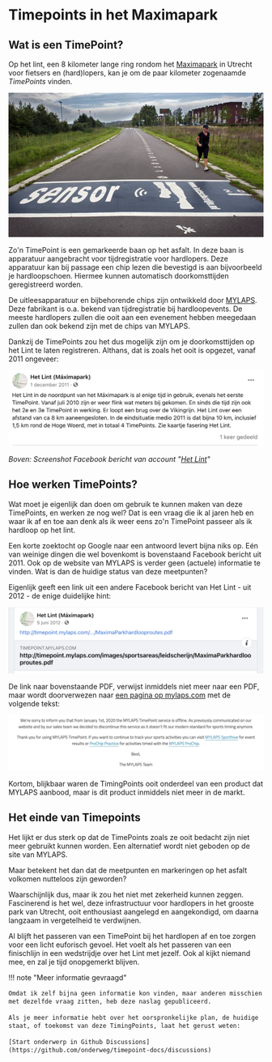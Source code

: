 # Timepoints in het Maximapark

## Wat is een TimePoint?

Op het lint, een 8 kilometer lange ring rondom het [Maximapark](https://maximapark.nl/) in Utrecht voor fietsers en (hard)lopers, kan je om de paar kilometer zogenaamde *TimePoints* vinden.

![Het Lint, Leidsche Rijn](img/lint.jpg)

Zo'n TimePoint is een gemarkeerde baan op het asfalt. In deze baan is apparatuur aangebracht voor tijdregistratie voor hardlopers. Deze apparatuur kan bij passage een chip lezen die bevestigd is aan bijvoorbeeld je hardloopschoen. Hiermee kunnen automatisch doorkomsttijden geregistreerd worden. 

De uitleesapparatuur en bijbehorende chips zijn ontwikkeld door [MYLAPS](https://www.mylaps.com/nl/). Deze fabrikant is o.a. bekend van tijdregistratie bij hardloopevents. De meeste hardlopers zullen die ooit aan een evenement hebben meegedaan zullen dan ook bekend zijn met de chips van MYLAPS.

Dankzij de TimePoints zou het dus mogelijk zijn om je doorkomsttijden op het Lint te laten registreren. Althans, dat is zoals het ooit is opgezet, vanaf 2011 ongeveer:

![Screenshot Facebook bericht van account "[Het Lint](https://www.facebook.com/Het-Lint-M%C3%A1ximapark-330874426926136/)"](img/fb_screenshot.png)

*Boven: Screenshot Facebook bericht van account "[Het Lint](https://www.facebook.com/Het-Lint-M%C3%A1ximapark-330874426926136/)"*

## Hoe werken TimePoints?

Wat moet je eigenlijk dan doen om gebruik te kunnen maken van deze TimePoints, en werken ze nog wel? Dat is een vraag die ik al jaren heb en waar ik af en toe aan denk als ik weer eens zo'n TimePoint passeer als ik hardloop op het lint.

Een korte zoektocht op Google naar een antwoord levert bijna niks op. Eén van weinige dingen die wel bovenkomt is bovenstaand Facebook bericht uit 2011. Ook op de website van MYLAPS is verder geen (actuele) informatie te vinden. Wat is dan de huidige status van deze meetpunten? 

Eigenlijk geeft een link uit een andere Facebook bericht van Het Lint - uit 2012 - de enige duidelijke hint:

![Screenshot Facebook bericht PDF](img/fb_screenshot2.png)

De link naar bovenstaande PDF, verwijst inmiddels niet meer naar een PDF, maar wordt doorverwezen naar [een pagina op mylaps.com](https://www.mylaps.com/timepoint-service-offline/) met de volgende tekst:

![Mylaps Timepoint service offline](img/mylaps_offline.png)

Kortom, blijkbaar waren de TimingPoints ooit onderdeel van een product dat MYLAPS aanbood, maar is dit product inmiddels niet meer in de markt.

## Het einde van Timepoints

Het lijkt er dus sterk op dat de TimePoints zoals ze ooit bedacht zijn niet meer gebruikt kunnen worden. Een alternatief wordt niet geboden op de site van MYLAPS.

Maar betekent het dan dat de meetpunten en markeringen op het asfalt volkomen nutteloos zijn geworden?

Waarschijnlijk dus, maar ik zou het niet met zekerheid kunnen zeggen. Fascinerend is het wel, deze infrastructuur voor hardlopers in het grooste park van Utrecht, ooit enthousiast aangelegd en aangekondigd, om daarna langzaam in vergetelheid te verdwijnen.

Al blijft het passeren van een TimePoint bij het hardlopen af en toe zorgen voor een licht euforisch gevoel. Het voelt als het passeren van een finischlijn in een wedstrijdje over het Lint met jezelf. Ook al kijkt niemand mee, en zal je tijd onopgemerkt blijven.

!!! note "Meer informatie gevraagd"

    Omdat ik zelf bijna geen informatie kon vinden, maar anderen misschien met dezelfde vraag zitten, heb deze naslag gepubliceerd.

    Als je meer informatie hebt over het oorspronkelijke plan, de huidige staat, of toekomst van deze TimingPoints, laat het gerust weten:

    [Start onderwerp in Github Discussions](https://github.com/onderweg/timepoint-docs/discussions)